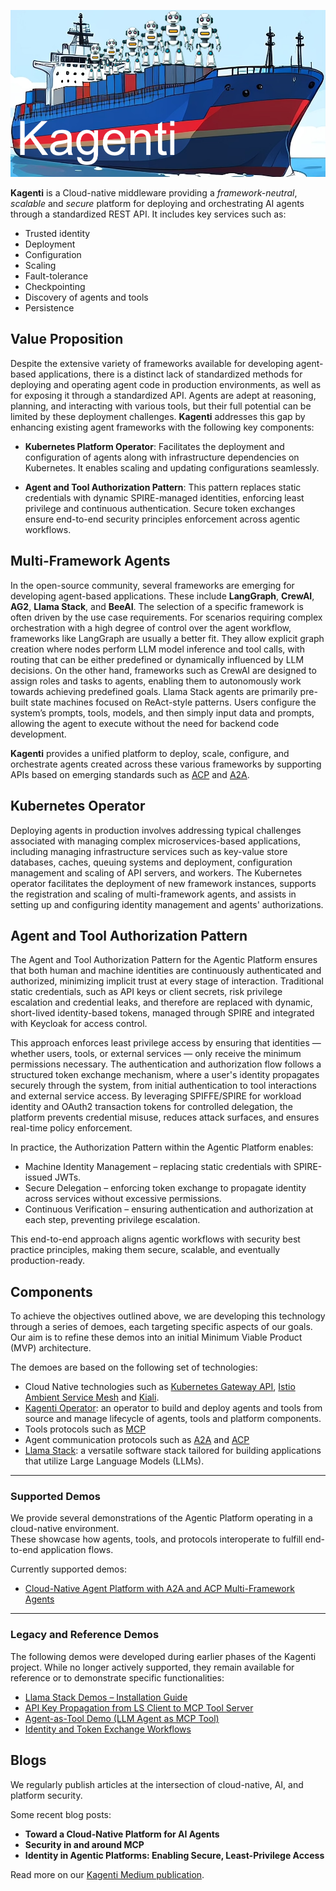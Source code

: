 
![Kagenti](banner.png)

**Kagenti** is a Cloud-native middleware providing a *framework-neutral*, *scalable* and *secure* platform for deploying and orchestrating AI agents through a standardized REST API. It includes key services such as:

- Trusted identity
- Deployment
- Configuration
- Scaling
- Fault-tolerance
- Checkpointing
- Discovery of agents and tools
- Persistence

## Value Proposition

Despite the extensive variety of frameworks available for developing agent-based applications, there is a distinct lack of standardized methods for deploying and operating agent code in production environments, as well as for exposing it through a standardized API. Agents are adept at reasoning, planning, and interacting with various tools, but their full potential can be limited by these deployment challenges. **Kagenti** addresses this gap by enhancing existing agent frameworks with the following key components:

-  **Kubernetes Platform Operator**: Facilitates the deployment and configuration of agents along with infrastructure dependencies on Kubernetes. It enables scaling and updating configurations seamlessly.

-  **Agent and Tool Authorization Pattern**: This pattern replaces static credentials with dynamic SPIRE-managed identities, enforcing least privilege and continuous authentication. Secure token exchanges ensure end-to-end security principles enforcement across agentic workflows.

## Multi-Framework Agents

In the open-source community, several frameworks are emerging for developing agent-based applications. These include **LangGraph**, **CrewAI**, **AG2**, **Llama Stack**, and **BeeAI**. The selection of a specific framework is often driven by the use case requirements. For scenarios requiring complex orchestration with a high degree of control over the agent workflow, frameworks like LangGraph are usually a better fit. They allow explicit graph creation where nodes perform LLM model inference and tool calls, with routing that can be either predefined or dynamically influenced by LLM decisions. On the other hand, frameworks such as CrewAI are designed to assign roles and tasks to agents, enabling them to autonomously work towards achieving predefined goals. Llama Stack agents are primarily pre-built state machines focused on ReAct-style patterns. Users configure the system’s prompts, tools, models, and then simply input data and prompts, allowing the agent to execute without the need for backend code development.

**Kagenti** provides a unified platform to deploy, scale, configure, and orchestrate agents created across these various frameworks by supporting APIs based on emerging standards such as [ACP](https://agentcommunicationprotocol.dev) and [A2A](https://google.github.io/A2A/#/documentation).

## Kubernetes Operator

Deploying agents in production involves addressing typical challenges associated with managing complex microservices-based applications, including managing infrastructure services such as key-value store databases, caches, queuing systems and deployment, configuration management and scaling of API servers, and workers. The Kubernetes operator facilitates the deployment of new framework instances, supports the registration and scaling of multi-framework agents, and assists in setting up and configuring identity management and agents' authorizations.


## Agent and Tool Authorization Pattern

The Agent and Tool Authorization Pattern for the Agentic Platform ensures that both human and machine identities are continuously authenticated and authorized, minimizing implicit trust at every stage of interaction. Traditional static credentials, such as API keys or client secrets, risk privilege escalation and credential leaks, and therefore are replaced with dynamic, short-lived identity-based tokens, managed through SPIRE and integrated with Keycloak for access control.

This approach enforces least privilege access by ensuring that identities — whether users, tools, or external services — only receive the minimum permissions necessary. The authentication and authorization flow follows a structured token exchange mechanism, where a user's identity propagates securely through the system, from initial authentication to tool interactions and external service access. By leveraging SPIFFE/SPIRE for workload identity and OAuth2 transaction tokens for controlled delegation, the platform prevents credential misuse, reduces attack surfaces, and ensures real-time policy enforcement.

In practice, the Authorization Pattern within the Agentic Platform enables:

- Machine Identity Management – replacing static credentials with SPIRE-issued JWTs.
- Secure Delegation – enforcing token exchange to propagate identity across services without excessive permissions.
- Continuous Verification – ensuring authentication and authorization at each step, preventing privilege escalation.

This end-to-end approach aligns agentic workflows with security best practice principles, making them secure, scalable, and eventually production-ready.

## Components

To achieve the objectives outlined above, we are developing this technology through a series of demoes, each targeting specific aspects of our goals. Our aim is to refine these demos into an initial Minimum Viable Product (MVP) architecture.

The demoes are based on the following set of technologies:

- Cloud Native technologies such as [Kubernetes Gateway API](https://gateway-api.sigs.k8s.io), [Istio Ambient Service Mesh](https://istio.io/latest/docs/ambient/) and [Kiali](https://kiali.io).
- [Kagenti Operator](https://github.com/kagenti/kagenti-operator/blob/main/beeai/INSTALL.md): an operator to build and deploy agents and tools from source and manage lifecycle of agents, tools and platform components.
- Tools protocols such as [MCP](https://modelcontextprotocol.io)
- Agent communication protocols such as [A2A](https://google.github.io/A2A) and [ACP](https://agentcommunicationprotocol.dev/introduction/welcome)
- [Llama Stack](https://llama-stack.readthedocs.io): a versatile software stack tailored for building applications that utilize Large Language Models (LLMs).

---

### Supported Demos

We provide several demonstrations of the Agentic Platform operating in a cloud-native environment.  
These showcase how agents, tools, and protocols interoperate to fulfill end-to-end application flows.

Currently supported demos:

- [Cloud-Native Agent Platform with A2A and ACP Multi-Framework Agents](./docs/cn-demos.md)

---

### Legacy and Reference Demos

The following demos were developed during earlier phases of the Kagenti project. While no longer actively supported, they remain available for reference or to demonstrate specific functionalities:

- [Llama Stack Demos – Installation Guide](./docs/demos.md#installation)
- [API Key Propagation from LS Client to MCP Tool Server](./docs/demos.md#api-key-propagation-from-ls-client-to-mcp-tool-server)
- [Agent-as-Tool Demo (LLM Agent as MCP Tool)](./docs/demos.md#agent-as-tool)
- [Identity and Token Exchange Workflows](./kagenti/examples/identity/)

## Blogs

We regularly publish articles at the intersection of cloud-native, AI, and platform security.

Some recent blog posts:

- **Toward a Cloud-Native Platform for AI Agents**
- **Security in and around MCP**
- **Identity in Agentic Platforms: Enabling Secure, Least-Privilege Access**

Read more on our [Kagenti Medium publication](https://medium.com/kagenti-the-agentic-platform).
